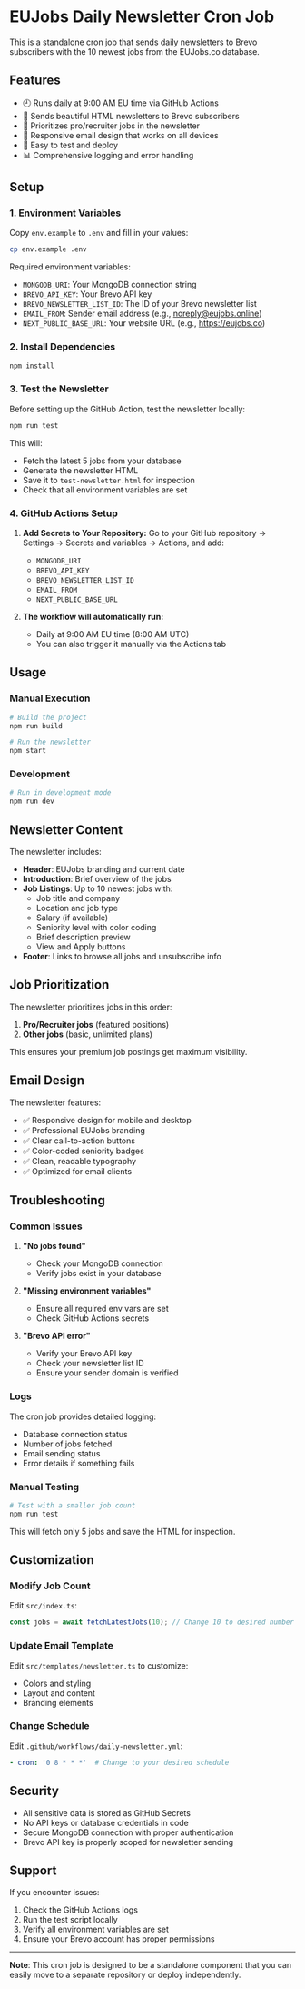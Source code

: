# EUJobs Daily Newsletter Cron Job

This is a standalone cron job that sends daily newsletters to Brevo subscribers with the 10 newest jobs from the EUJobs.co database.

## Features

- 🕘 Runs daily at 9:00 AM EU time via GitHub Actions
- 📧 Sends beautiful HTML newsletters to Brevo subscribers
- 🎯 Prioritizes pro/recruiter jobs in the newsletter
- 📱 Responsive email design that works on all devices
- 🔧 Easy to test and deploy
- 📊 Comprehensive logging and error handling

## Setup

### 1. Environment Variables

Copy `env.example` to `.env` and fill in your values:

```bash
cp env.example .env
```

Required environment variables:

- `MONGODB_URI`: Your MongoDB connection string
- `BREVO_API_KEY`: Your Brevo API key
- `BREVO_NEWSLETTER_LIST_ID`: The ID of your Brevo newsletter list
- `EMAIL_FROM`: Sender email address (e.g., noreply@eujobs.online)
- `NEXT_PUBLIC_BASE_URL`: Your website URL (e.g., https://eujobs.co)

### 2. Install Dependencies

```bash
npm install
```

### 3. Test the Newsletter

Before setting up the GitHub Action, test the newsletter locally:

```bash
npm run test
```

This will:
- Fetch the latest 5 jobs from your database
- Generate the newsletter HTML
- Save it to `test-newsletter.html` for inspection
- Check that all environment variables are set

### 4. GitHub Actions Setup

1. **Add Secrets to Your Repository:**
   Go to your GitHub repository → Settings → Secrets and variables → Actions, and add:
   - `MONGODB_URI`
   - `BREVO_API_KEY`
   - `BREVO_NEWSLETTER_LIST_ID`
   - `EMAIL_FROM`
   - `NEXT_PUBLIC_BASE_URL`

2. **The workflow will automatically run:**
   - Daily at 9:00 AM EU time (8:00 AM UTC)
   - You can also trigger it manually via the Actions tab

## Usage

### Manual Execution

```bash
# Build the project
npm run build

# Run the newsletter
npm start
```

### Development

```bash
# Run in development mode
npm run dev
```

## Newsletter Content

The newsletter includes:

- **Header**: EUJobs branding and current date
- **Introduction**: Brief overview of the jobs
- **Job Listings**: Up to 10 newest jobs with:
  - Job title and company
  - Location and job type
  - Salary (if available)
  - Seniority level with color coding
  - Brief description preview
  - View and Apply buttons
- **Footer**: Links to browse all jobs and unsubscribe info

## Job Prioritization

The newsletter prioritizes jobs in this order:
1. **Pro/Recruiter jobs** (featured positions)
2. **Other jobs** (basic, unlimited plans)

This ensures your premium job postings get maximum visibility.

## Email Design

The newsletter features:
- ✅ Responsive design for mobile and desktop
- ✅ Professional EUJobs branding
- ✅ Clear call-to-action buttons
- ✅ Color-coded seniority badges
- ✅ Clean, readable typography
- ✅ Optimized for email clients

## Troubleshooting

### Common Issues

1. **"No jobs found"**
   - Check your MongoDB connection
   - Verify jobs exist in your database

2. **"Missing environment variables"**
   - Ensure all required env vars are set
   - Check GitHub Actions secrets

3. **"Brevo API error"**
   - Verify your Brevo API key
   - Check your newsletter list ID
   - Ensure your sender domain is verified

### Logs

The cron job provides detailed logging:
- Database connection status
- Number of jobs fetched
- Email sending status
- Error details if something fails

### Manual Testing

```bash
# Test with a smaller job count
npm run test
```

This will fetch only 5 jobs and save the HTML for inspection.

## Customization

### Modify Job Count

Edit `src/index.ts`:
```typescript
const jobs = await fetchLatestJobs(10); // Change 10 to desired number
```

### Update Email Template

Edit `src/templates/newsletter.ts` to customize:
- Colors and styling
- Layout and content
- Branding elements

### Change Schedule

Edit `.github/workflows/daily-newsletter.yml`:
```yaml
- cron: '0 8 * * *'  # Change to your desired schedule
```

## Security

- All sensitive data is stored as GitHub Secrets
- No API keys or database credentials in code
- Secure MongoDB connection with proper authentication
- Brevo API key is properly scoped for newsletter sending

## Support

If you encounter issues:
1. Check the GitHub Actions logs
2. Run the test script locally
3. Verify all environment variables are set
4. Ensure your Brevo account has proper permissions

---

**Note**: This cron job is designed to be a standalone component that you can easily move to a separate repository or deploy independently.
